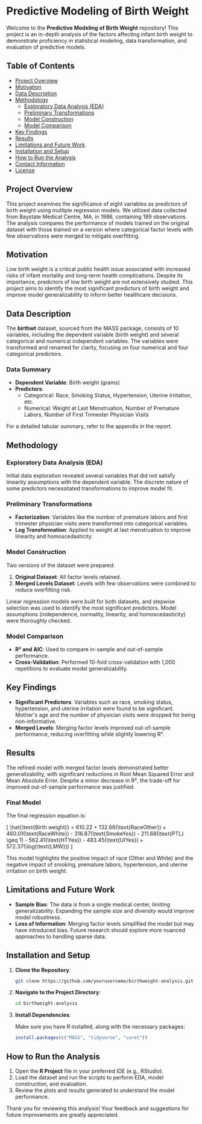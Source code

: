# Predictive Modeling of Birth Weight

Welcome to the **Predictive Modeling of Birth Weight** repository! This project is an in-depth analysis of the factors affecting infant birth weight to demonstrate proficiency in statistical modeling, data transformation, and evaluation of predictive models.

## Table of Contents

- [Project Overview](#project-overview)
- [Motivation](#motivation)
- [Data Description](#data-description)
- [Methodology](#methodology)
  - [Exploratory Data Analysis (EDA)](#exploratory-data-analysis-eda)
  - [Preliminary Transformations](#preliminary-transformations)
  - [Model Construction](#model-construction)
  - [Model Comparison](#model-comparison)
- [Key Findings](#key-findings)
- [Results](#results)
- [Limitations and Future Work](#limitations-and-future-work)
- [Installation and Setup](#installation-and-setup)
- [How to Run the Analysis](#how-to-run-the-analysis)
- [Contact Information](#contact-information)
- [License](#license)

## Project Overview

This project examines the significance of eight variables as predictors of birth weight using multiple regression models. We utilized data collected from Baystate Medical Centre, MA, in 1986, containing 189 observations. The analysis compares the performance of models trained on the original dataset with those trained on a version where categorical factor levels with few observations were merged to mitigate overfitting.

## Motivation

Low birth weight is a critical public health issue associated with increased risks of infant mortality and long-term health complications. Despite its importance, predictors of low birth weight are not extensively studied. This project aims to identify the most significant predictors of birth weight and improve model generalizability to inform better healthcare decisions.

## Data Description

The **birthwt** dataset, sourced from the MASS package, consists of 10 variables, including the dependent variable (birth weight) and several categorical and numerical independent variables. The variables were transformed and renamed for clarity, focusing on four numerical and four categorical predictors.

### Data Summary

- **Dependent Variable**: Birth weight (grams)
- **Predictors**: 
  - Categorical: Race, Smoking Status, Hypertension, Uterine Irritation, etc.
  - Numerical: Weight at Last Menstruation, Number of Premature Labors, Number of First Trimester Physician Visits

For a detailed tabular summary, refer to the appendix in the report.

## Methodology

### Exploratory Data Analysis (EDA)

Initial data exploration revealed several variables that did not satisfy linearity assumptions with the dependent variable. The discrete nature of some predictors necessitated transformations to improve model fit.

### Preliminary Transformations

- **Factorization**: Variables like the number of premature labors and first trimester physician visits were transformed into categorical variables.
- **Log Transformation**: Applied to weight at last menstruation to improve linearity and homoscedasticity.

### Model Construction

Two versions of the dataset were prepared:
1. **Original Dataset**: All factor levels retained.
2. **Merged Levels Dataset**: Levels with few observations were combined to reduce overfitting risk.

Linear regression models were built for both datasets, and stepwise selection was used to identify the most significant predictors. Model assumptions (independence, normality, linearity, and homoscedasticity) were thoroughly checked.

### Model Comparison

- **R² and AIC**: Used to compare in-sample and out-of-sample performance.
- **Cross-Validation**: Performed 10-fold cross-validation with 1,000 repetitions to evaluate model generalizability.

## Key Findings

- **Significant Predictors**: Variables such as race, smoking status, hypertension, and uterine irritation were found to be significant. Mother's age and the number of physician visits were dropped for being non-informative.
- **Merged Levels**: Merging factor levels improved out-of-sample performance, reducing overfitting while slightly lowering R².

## Results

The refined model with merged factor levels demonstrated better generalizability, with significant reductions in Root Mean Squared Error and Mean Absolute Error. Despite a minor decrease in R², the trade-off for improved out-of-sample performance was justified.

### Final Model

The final regression equation is:
  
\[
\hat{\text{Birth weight}} = 610.22 + 132.66(\text{RaceOther}) + 460.01(\text{RaceWhite}) - 316.87(\text{SmokeYes}) - 211.68(\text{PTL} \geq 1) - 562.41(\text{HTYes}) - 483.45(\text{UIYes}) + 572.37(\log(\text{LMW}))
\]

This model highlights the positive impact of race (Other and White) and the negative impact of smoking, premature labors, hypertension, and uterine irritation on birth weight.

## Limitations and Future Work

- **Sample Bias**: The data is from a single medical center, limiting generalizability. Expanding the sample size and diversity would improve model robustness.
- **Loss of Information**: Merging factor levels simplified the model but may have introduced bias. Future research should explore more nuanced approaches to handling sparse data.

## Installation and Setup

1. **Clone the Repository**:

   ```bash
   git clone https://github.com/yourusername/birthweight-analysis.git
   ```

2. **Navigate to the Project Directory**:

   ```bash
   cd birthweight-analysis
   ```

3. **Install Dependencies**:

   Make sure you have R installed, along with the necessary packages:

   ```R
   install.packages(c("MASS", "tidyverse", "caret"))
   ```

## How to Run the Analysis

1. Open the **R Project** file in your preferred IDE (e.g., RStudio).
2. Load the dataset and run the scripts to perform EDA, model construction, and evaluation.
3. Review the plots and results generated to understand the model performance.


Thank you for reviewing this analysis! Your feedback and suggestions for future improvements are greatly appreciated.
